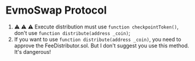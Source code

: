 # EvmoSwap Protocol

1. ⚠️ ⚠️ ⚠️ Execute distribution must use `function checkpointToken()`, don't use `function distribute(address _coin)`;
1. If you want to use `function distribute(address _coin)`, you need to approve the FeeDistributor.sol. But I don't suggest you use this method. It's dangerous!
